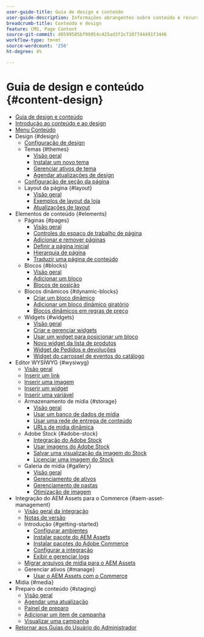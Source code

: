```yaml
---
user-guide-title: Guia de design e conteúdo
user-guide-description: Informações abrangentes sobre conteúdo e recursos de design para administradores do Adobe Commerce e do Magento Open Source e profissionais de marketing de eCommerce.
breadcrumb-title: Conteúdo e design
feature: CMS, Page Content
source-git-commit: d0599505bf99954c425ad3f2c7107744491f3446
workflow-type: tm+mt
source-wordcount: '256'
ht-degree: 4%

---
```



# Guia de design e conteúdo {#content-design}

- [Guia de design e conteúdo](guide-overview.md)
- [Introdução ao conteúdo e ao design](introduction.md)
- [Menu Conteúdo](content-menu.md)
- Design {#design}
   - [Configuração de design](configuration.md)
   - Temas {#themes}
      - [Visão geral](themes.md)
      - [Instalar um novo tema](theme-install.md)
      - [Gerenciar ativos de tema](theme-assets.md)
      - [Agendar atualizações de design](schedule.md)
   - [Configuração de seção da página](page-setup.md)
   - Layout da página {#layout}
      - [Visão geral](page-layout.md)
      - [Exemplos de layout da loja](page-layout-examples.md)
      - [Atualizações de layout](layout-updates.md)
- Elementos de conteúdo {#elements}
   - Páginas {#pages}
      - [Visão geral](pages.md)
      - [Controles do espaço de trabalho de página](pages-workspace.md)
      - [Adicionar e remover páginas](page-add.md)
      - [Definir a página inicial](page-home-new.md)
      - [Hierarquia de página](page-hierarchy.md)
      - [Traduzir uma página de conteúdo](page-translate.md)
   - Blocos {#blocks}
      - [Visão geral](blocks.md)
      - [Adicionar um bloco](block-add.md)
      - [Blocos de posição](block-position.md)
   - Blocos dinâmicos {#dynamic-blocks}
      - [Criar um bloco dinâmico](dynamic-blocks.md)
      - [Adicionar um bloco dinâmico giratório](dynamic-blocks-rotate.md)
      - [Blocos dinâmicos em regras de preço](dynamic-blocks-price-rules.md)
   - Widgets {#widgets}
      - [Visão geral](widgets.md)
      - [Criar e gerenciar widgets](widget-create.md)
      - [Usar um widget para posicionar um bloco](widget-static-block.md)
      - [Novo widget da lista de produtos](widget-new-products-list.md)
      - [Widget de Pedidos e devoluções](widget-orders-returns.md)
      - [Widget do carrossel de eventos do catálogo](widget-event-carousel.md)
- Editor WYSIWYG {#wysiwyg}
   - [Visão geral](editor.md)
   - [Inserir um link](editor-insert-link.md)
   - [Inserir uma imagem](editor-insert-image.md)
   - [Inserir um widget](editor-widget.md)
   - [Inserir uma variável](editor-insert-variable.md)
   - Armazenamento de mídia {#storage}
      - [Visão geral](media-storage.md)
      - [Usar um banco de dados de mídia](media-storage-database.md)
      - [Usar uma rede de entrega de conteúdo](media-storage-content-delivery-network.md)
      - [URLs de mídia dinâmica](catalog-urls-dynamic-media.md)
   - Adobe Stock {#adobe-stock}
      - [Integração do Adobe Stock](adobe-stock.md)
      - [Usar imagens do Adobe Stock](adobe-stock-manage.md)
      - [Salvar uma visualização da imagem do Stock](adobe-stock-save-preview.md)
      - [Licenciar uma imagem do Stock](adobe-stock-license-image.md)
   - Galeria de mídia {#gallery}
      - [Visão geral](media-gallery.md)
      - [Gerenciamento de ativos](media-gallery-asset-management.md)
      - [Gerenciamento de pastas](media-gallery-folder-management.md)
      - [Otimização de imagem](media-gallery-image-optimization.md)
- Integração do AEM Assets para o Commerce {#aem-asset-management}
   - [Visão geral da integração](aem-assets-integration.md)
   - [Notas de versão](aem-assets-release-notes.md)
   - Introdução {#getting-started}
      - [Configurar ambientes](aem-assets-getting-started.md)
      - [Instalar pacote do AEM Assets](aem-assets-configure-aem.md)
      - [Instalar pacotes do Adobe Commerce](aem-assets-configure-commerce.md)
      - [Configurar a integração](aem-assets-setup-synchronization.md)
      - [Exibir e gerenciar logs](aem-assets-log-files.md)
   - [Migrar arquivos de mídia para o AEM Assets](aem-assets-migrate-data.md)
   - Gerenciar ativos {#manage}
      - [Usar o AEM Assets com o Commerce](aem-assets-manage.md)
- Mídia {#media}
- Preparo de conteúdo {#staging}
   - [Visão geral](content-staging.md)
   - [Agendar uma atualização](content-staging-scheduled-update.md)
   - [Painel de preparo](content-staging-dashboard.md)
   - [Adicionar um item de campanha](content-staging-add-item.md)
   - [Visualizar uma campanha](content-staging-preview.md)
- [Retornar aos Guias do Usuário do Administrador](https://experienceleague.adobe.com/en/docs/commerce-admin/user-guides/home)
